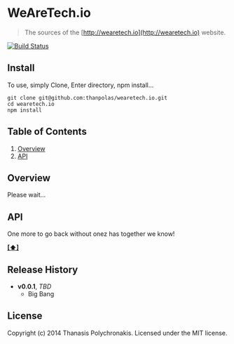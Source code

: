 # WeAreTech.io

> The sources of the [http://wearetech.io](http://wearetech.io) website.

[![Build Status](https://secure.travis-ci.org/thanpolas/wearetech.io.png?branch=master)](http://travis-ci.org/thanpolas/wearetech.io)

## Install

To use, simply Clone, Enter directory, npm install...

```shell
git clone git@github.com:thanpolas/wearetech.io.git
cd wearetech.io
npm install
```

## <a name='TOC'>Table of Contents</a>

1. [Overview](#overview)
1. [API](#api)

## Overview

Please wait...

## API

One more to go back without onez has together we know!

**[[⬆]](#TOC)**

## Release History

- **v0.0.1**, *TBD*
    - Big Bang

## License

Copyright (c) 2014 Thanasis Polychronakis. Licensed under the MIT license.
